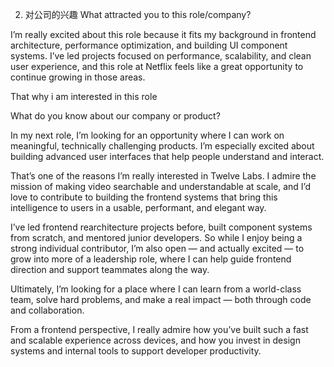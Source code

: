 2. 对公司的兴趣
What attracted you to this role/company?

I’m really excited about this role because it fits my background in frontend architecture, performance optimization, and building UI component systems. I’ve led projects focused on performance, scalability, and clean user experience, and this role at Netflix feels like a great opportunity to continue growing in those areas.

That why i am interested in this role

What do you know about our company or product?

In my next role, I’m looking for an opportunity where I can work on meaningful, technically challenging products. I’m especially excited about building advanced user interfaces that help people understand and interact.

That’s one of the reasons I’m really interested in Twelve Labs. I admire the mission of making video searchable and understandable at scale, and I’d love to contribute to building the frontend systems that bring this intelligence to users in a usable, performant, and elegant way.

I’ve led frontend rearchitecture projects before, built component systems from scratch, and mentored junior developers. So while I enjoy being a strong individual contributor, I’m also open — and actually excited — to grow into more of a leadership role, where I can help guide frontend direction and support teammates along the way.

Ultimately, I’m looking for a place where I can learn from a world-class team, solve hard problems, and make a real impact — both through code and collaboration.


From a frontend perspective, I really admire how you’ve built such a fast and scalable experience across devices, and how you invest in design systems and internal tools to support developer productivity.

